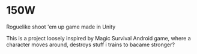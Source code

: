# 150W
Roguelike shoot 'em up game made in Unity

This is a project loosely inspired by Magic Survival Android game, where a character moves around, destroys stuff i trains to bacame stronger?
